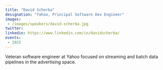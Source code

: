 ```yaml
---
title: "David Scherba"
designation: "Yahoo, Principal Software Dev Engineer"
images:
 - /images/speakers/david-scherba.jpg
twitter: 
linkedin: https://www.linkedin.com/in/davidscherba/
events:
 - 2025
---
```


Veteran software engineer at Yahoo focused on streaming and batch data pipelines in the advertising space.
